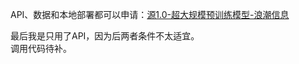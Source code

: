 API、数据和本地部署都可以申请：[源1.0-超大规模预训练模型-浪潮信息](https://air.inspur.com/home)

最后我是只用了API，因为后两者条件不太适宜。  
调用代码待补。